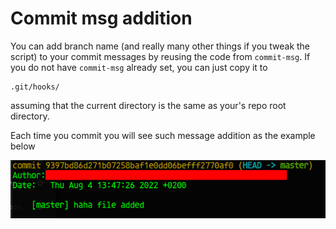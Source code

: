 # Commit msg addition

You can add branch name (and really many other things if you tweak the script) to your commit messages by reusing the code from `commit-msg`. If you do not have `commit-msg` already set, you can just copy it to

```code
.git/hooks/
```

assuming that the current directory is the same as your's repo root directory.

Each time you commit you will see such message addition as the example below

![example commit with addition](./thumbnail.png "example commit with addition")
